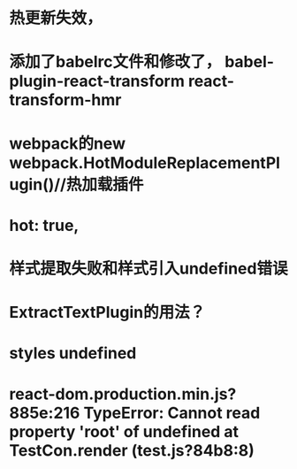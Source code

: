 # 热更新失效，
# 添加了babelrc文件和修改了， babel-plugin-react-transform react-transform-hmr
# webpack的new webpack.HotModuleReplacementPlugin()//热加载插件
# hot: true,

# 样式提取失败和样式引入undefined错误
# ExtractTextPlugin的用法？
# styles undefined
# react-dom.production.min.js?885e:216 TypeError: Cannot read property 'root' of undefined at TestCon.render (test.js?84b8:8)